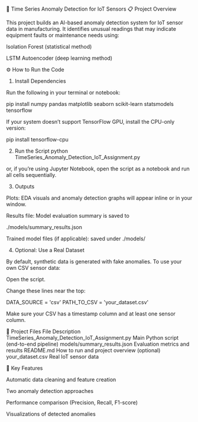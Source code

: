 🧠 Time Series Anomaly Detection for IoT Sensors
📋 Project Overview

This project builds an AI-based anomaly detection system for IoT sensor data in manufacturing.
It identifies unusual readings that may indicate equipment faults or maintenance needs using:

Isolation Forest (statistical method)

LSTM Autoencoder (deep learning method)

⚙️ How to Run the Code
1. Install Dependencies

Run the following in your terminal or notebook:

pip install numpy pandas matplotlib seaborn scikit-learn statsmodels tensorflow


If your system doesn’t support TensorFlow GPU, install the CPU-only version:

pip install tensorflow-cpu

2. Run the Script
python TimeSeries_Anomaly_Detection_IoT_Assignment.py


or, if you’re using Jupyter Notebook,
open the script as a notebook and run all cells sequentially.

3. Outputs

Plots: EDA visuals and anomaly detection graphs will appear inline or in your window.

Results file: Model evaluation summary is saved to

./models/summary_results.json


Trained model files (if applicable): saved under ./models/

4. Optional: Use a Real Dataset

By default, synthetic data is generated with fake anomalies.
To use your own CSV sensor data:

Open the script.

Change these lines near the top:

DATA_SOURCE = 'csv'
PATH_TO_CSV = 'your_dataset.csv'


Make sure your CSV has a timestamp column and at least one sensor column.

🧾 Project Files
File	Description
TimeSeries_Anomaly_Detection_IoT_Assignment.py	Main Python script (end-to-end pipeline)
models/summary_results.json	Evaluation metrics and results
README.md	How to run and project overview
(optional) your_dataset.csv	Real IoT sensor data



🧩 Key Features

Automatic data cleaning and feature creation

Two anomaly detection approaches

Performance comparison (Precision, Recall, F1-score)

Visualizations of detected anomalies
